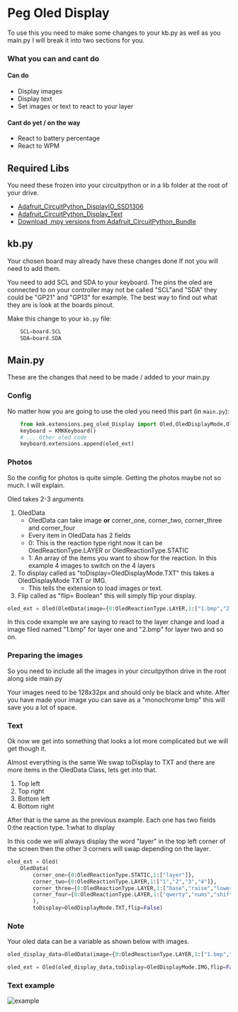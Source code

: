 # Peg Oled Display
To use this you need to make some changes to your kb.py as well as you main.py I will break it into two sections for you. 

### What you can and cant do

#### Can do
* Display images
* Display text
* Set images or text to react to your layer


#### Cant do yet / on the way
* React to battery percentage
* React to WPM 

## Required Libs
You need these frozen into your circuitpython or in a lib folder at the root of your drive.
* [Adafruit_CircuitPython_DisplayIO_SSD1306](https://github.com/adafruit/Adafruit_CircuitPython_DisplayIO_SSD1306)
* [Adafruit_CircuitPython_Display_Text](https://github.com/adafruit/Adafruit_CircuitPython_Display_Text)
* [Download .mpy versions from Adafruit_CircuitPython_Bundle](https://github.com/adafruit/Adafruit_CircuitPython_Bundle/releases/download/20220415/adafruit-circuitpython-bundle-7.x-mpy-20220415.zip)


## kb.py
Your chosen board may already have these changes done If not you will need to add them.

You need to add SCL and SDA to your keyboard. The pins the oled are connected to on your controller may not be called "SCL"and "SDA" they could be "GP21" and "GP13" for example. The best way to find out what they are is look at the boards pinout.

Make this change to your `kb.py` file:
```python
    SCL=board.SCL
    SDA=board.SDA
```


## Main.py
These are the changes that need to be made / added to your main.py
### Config
No matter how you are going to use the oled you need this part (in `main.py`):
```python
    from kmk.extensions.peg_oled_Display import Oled,OledDisplayMode,OledReactionType,OledData
    keyboard = KMKKeyboard()
    # ... Other oled code
    keyboard.extensions.append(oled_ext) 

```
### Photos
So the config for photos is quite simple. Getting the photos maybe not so much. I will explain.

Oled takes 2-3 arguments 

1.  OledData
    * OledData can take image **or** corner_one, corner_two, corner_three and corner_four
    * Every item in OledData has 2 fields 
    * 0: This is the reaction type right now it can be OledReactionType.LAYER or OledReactionType.STATIC
    * 1: An array of the items you want to show for the reaction. In this example 4 images to switch on the 4 layers
2. To display called as "toDisplay=OledDisplayMode.TXT" this takes a OledDisplayMode TXT or IMG.
    * This tells the extension to load images or text.
3. Flip called as "flip= Boolean" this will simply flip your display.


```python
oled_ext = Oled(OledData(image={0:OledReactionType.LAYER,1:["1.bmp","2.bmp","1.bmp","2.bmp"]}),toDisplay=OledDisplayMode.IMG,flip=False)
```
In this code example we are saying to react to the layer change and load a image filed named "1.bmp" for layer one and "2.bmp" for layer two and so on.

### Preparing the images
So you need to include all the images in your circuitpython drive in the root along side main.py

Your images need to be 128x32px and should only be black and white. After you have made your image you can save as a "monochrome bmp" this will save you a lot of space.

### Text
Ok now we get into something that looks a lot more complicated but we will get though it.

Almost everything is the same We swap toDisplay to TXT and there are more items in the OledData Class, lets get into that.

1. Top left
2. Top right
3. Bottom left
4. Bottom right

After that is the same as the previous example. Each one has two fields 0:the reaction type. 1:what to display

In this code we will always display the word "layer" in the top left corner of the screen then the other 3 corners will swap depending on the layer. 



```python
oled_ext = Oled(
    OledData(
        corner_one={0:OledReactionType.STATIC,1:["layer"]},
        corner_two={0:OledReactionType.LAYER,1:["1","2","3","4"]},
        corner_three={0:OledReactionType.LAYER,1:["base","raise","lower","adjust"]},
        corner_four={0:OledReactionType.LAYER,1:["qwerty","nums","shifted","leds"]}
        ),
        toDisplay=OledDisplayMode.TXT,flip=False)
```

### Note 
Your oled data can be a variable as shown below with images.

```python
oled_display_data=OledData(image={0:OledReactionType.LAYER,1:["1.bmp","2.bmp","1.bmp","2.bmp"]})

oled_ext = Oled(oled_display_data,toDisplay=OledDisplayMode.IMG,flip=False)
```

### Text example


![example](https://boardsource.imgix.net/a4f155e0-bc83-11ec-a4ed-79d542ba3127.gif)

